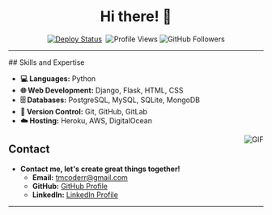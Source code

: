 <h1 align="center">Hi there! 👋</h1>
<p align="center">
  <a href="https://github.com/createuz?tab=repositories" target="_blank" rel="noopener noreferrer"><img src="https://github.com/justinmahar/react-social-media-embed/workflows/Deploy/badge.svg" alt="Deploy Status" /></a>&nbsp;
  <img src="https://komarev.com/ghpvc/?username=createuz" alt="Profile Views">
  <img src="https://img.shields.io/github/followers/createuz?label=follow&style=social" alt="GitHub Followers">
</p>
<hr>
## Skills and Expertise

- **💻 Languages:** Python
- **🌐 Web Development:** Django, Flask, HTML, CSS
- **🗄️ Databases:** PostgreSQL, MySQL, SQLite, MongoDB
- **📇 Version Control:** Git, GitHub, GitLab
- **☁️ Hosting:** Heroku, AWS, DigitalOcean

<img align="right" alt="GIF" src="https://github-readme-stats-eight-theta.vercel.app/api?username=createuz&show_icons=true&include_all_commits=true&count_private=true&bg_color=333399,333399,333399,000000&title_color=fff&text_color=fff&icon_color=fff"/>

## Contact

- **Contact me, let's create great things together!**
    - **Email:** [tmcoderr@gmail.com](mailto:tmcoderr@gmail.com)
    - **GitHub:** [GitHub Profile](https://github.com/createuz)
    - **LinkedIn:** [LinkedIn Profile](https://www.linkedin.com/in/shohjahon-rajabov-8758b9272/)

<hr>
